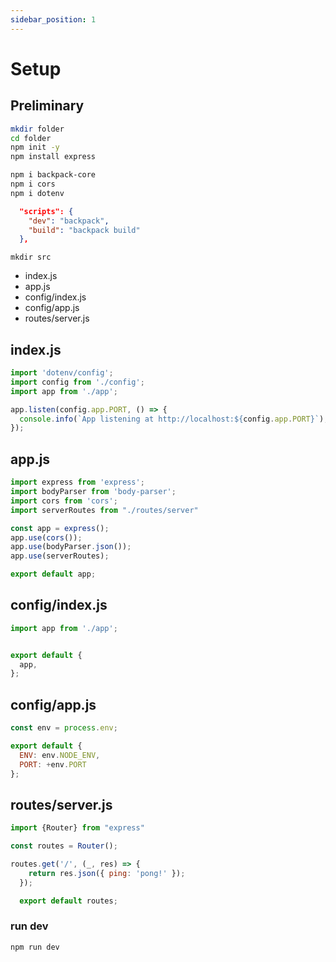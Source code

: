 ```yaml
---
sidebar_position: 1
---
```


# Setup
## Preliminary
```bash
mkdir folder
cd folder
npm init -y
npm install express
```
```bash
npm i backpack-core
npm i cors
npm i dotenv
```

```json
  "scripts": {
    "dev": "backpack",
    "build": "backpack build"
  },
```
```text
mkdir src
```
- index.js
- app.js
- config/index.js
- config/app.js
- routes/server.js

## index.js
```jsx
import 'dotenv/config';
import config from './config';
import app from './app';

app.listen(config.app.PORT, () => {
  console.info(`App listening at http://localhost:${config.app.PORT}`);
});
```

## app.js
```jsx
import express from 'express';
import bodyParser from 'body-parser';
import cors from 'cors';
import serverRoutes from "./routes/server"

const app = express();
app.use(cors());
app.use(bodyParser.json());
app.use(serverRoutes);

export default app;
```
## config/index.js
```jsx
import app from './app';


export default {
  app,
};
```

## config/app.js
```jsx
const env = process.env;

export default {
  ENV: env.NODE_ENV,
  PORT: +env.PORT
};
```

## routes/server.js
```jsx
import {Router} from "express"

const routes = Router();

routes.get('/', (_, res) => {
    return res.json({ ping: 'pong!' });
  });

  export default routes;
```

### run dev
```bash
npm run dev
```